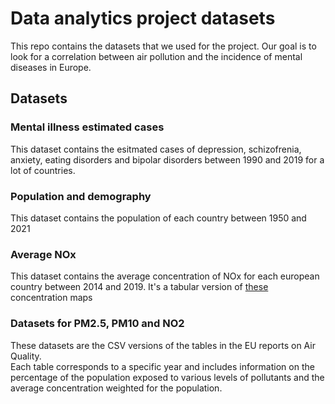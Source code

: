 # Data analytics project datasets

This repo contains the datasets that we used for the project. Our goal is to look for a correlation between air pollution and the incidence of mental diseases in Europe.

## Datasets

### Mental illness estimated cases
This dataset contains the esitmated cases of depression, schizofrenia, anxiety, eating disorders and bipolar disorders between 1990 and 2019 for a lot of countries.

### Population and demography
This dataset contains the population of each country between 1950 and 2021

### Average NOx
This dataset contains the average concentration of NOx for each european country between 2014 and 2019. It's a tabular version of <a href="https://sdi.eea.europa.eu/catalogue/srv/eng/catalog.search#/metadata/4850bb5f-5a73-4e0e-9169-60fd3a59996b">these</a> concentration maps 

### Datasets for PM2.5, PM10 and NO2
These datasets are the CSV versions of the tables in the EU reports on Air Quality. <br>
Each table corresponds to a specific year and includes information on the percentage of the population exposed to various levels of pollutants and the average concentration weighted for the population.
